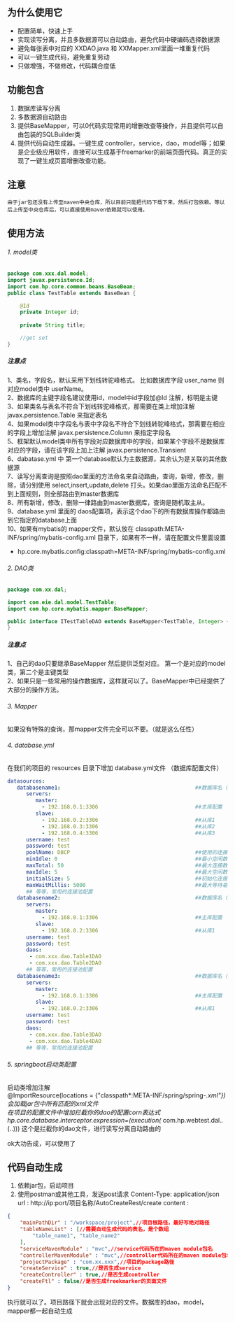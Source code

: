 ## 为什么使用它
- 配置简单，快速上手
- 实现读写分离，并且多数据源可以自动路由，避免代码中硬编码选择数据源
- 避免每张表中对应的 XXDAO.java 和 XXMapper.xml里面一堆重复代码
- 可以一键生成代码，避免重复劳动
- 只做增强，不做修改，代码耦合度低

## 功能包含
1. 数据库读写分离
2. 多数据源自动路由
3. 提供BaseMapper，可以0代码实现常用的增删改查等操作，并且提供可以自由包装的SQLBuilder类
4. 提供代码自动生成器。一键生成 controller，service，dao，model等；如果是企业级应用软件，直接可以生成基于freemarker的前端页面代码。真正的实现了一键生成页面增删改查功能。

## 注意
    由于jar包还没有上传至maven中央仓库，所以目前只能把代码下载下来，然后打包依赖。等以后上传至中央仓库后，可以直接使用maven依赖就可以使用。

## 使用方法
###### 1. model类
```java
package com.xxx.dal.model;
import javax.persistence.Id;
import com.hp.core.common.beans.BaseBean;
public class TestTable extends BaseBean {

	@Id
	private Integer id;
	
	private String title;

	//get set
}
```
##### 注意点
1、类名，字段名，默认采用下划线转驼峰格式。  比如数据库字段 user_name 则对应model类中 userName。   
2、数据库的主键字段名建议使用id，model中id字段加@Id 注解，标明是主键   
3、如果类名与表名不符合下划线转驼峰格式，那需要在类上增加注解 javax.persistence.Table 来指定表名   
4、如果model类中字段名与表中字段名不符合下划线转驼峰格式，那需要在相应的字段上增加注解 javax.persistence.Column 来指定字段名   
5、框架默认model类中所有字段对应数据库中的字段，如果某个字段不是数据库对应的字段，请在该字段上加上注解 javax.persistence.Transient  
6、dabatase.yml 中 第一个database默认为主数据源，其余认为是关联的其他数据源    
7、读写分离查询是按照dao里面的方法命名来自动路由，查询，新增，修改，删除，请分别使用 select,insert,update,delete 打头。如果dao里面方法命名匹配不到上面规则，则全部路由到master数据库    
8、所有新增，修改，删除一律路由到master数据库，查询是随机取主从。    
9、database.yml 里面的  daos配置项，表示这个dao下的所有数据库操作都路由到它指定的database上面      
10、如果有mybatis的 mapper文件，默认放在 classpath:META-INF/spring/mybatis-config.xml 目录下，如果有不一样，请在配置文件里面设置       
 - hp.core.mybatis.config:classpath=META-INF/spring/mybatis-config.xml


###### 2. DAO类
```java
package com.xx.dal;

import com.eie.dal.model.TestTable;
import com.hp.core.mybatis.mapper.BaseMapper;

public interface ITestTableDAO extends BaseMapper<TestTable, Integer> {
}
```

##### 注意点
1、自己的dao只要继承BaseMapper 然后提供泛型对应。 第一个是对应的model类，第二个是主键类型    
2、如果只是一些常用的操作数据库，这样就可以了。BaseMapper中已经提供了大部分的操作方法。    

###### 3. Mapper
如果没有特殊的查询，那mapper文件完全可以不要。（就是这么任性）


###### 4. database.yml
在我们的项目的 resources 目录下增加 database.yml文件 （数据库配置文件）
```yaml
datasources:
   databasename1:                                           ##数据库名（必须要填写）
      servers:
         master:
           - 192.168.0.1:3306                               ##主库配置
         slave:
           - 192.168.0.2:3306                               ##从库1
           - 192.168.0.3:3306                               ##从库2
           - 192.168.0.4:3306                               ##从库3
      username: test
      password: test
      poolName: DBCP                                        ##使用的连接池，可选（DBCP，DRUID）。默认DBCP
      minIdle: 0                                            ##最小空闲数
      maxTotal: 50                                          ##最大连接数
      maxIdle: 5                                            ##最大空闲数
      initialSize: 5                                        ##初始化连接数
      maxWaitMillis: 5000                                   ##最大等待毫秒数
      ## 等等，常用的连接池配置
   databasename2:                                           ##数据库名（必须要填写）
      servers:
         master:
           - 192.168.0.1:3306                               ##主库配置
         slave:
           - 192.168.0.2:3306                               ##从库1
      username: test
      password: test
      daos:
       - com.xxx.dao.Table1DAO
       - com.xxx.dao.Table2DAO
      ## 等等，常用的连接池配置
   databasename3:                                           ##数据库名（必须要填写）
      servers:
         master:
           - 192.168.0.1:3306                               ##主库配置
         slave:
           - 192.168.0.2:3306                               ##从库1
      username: test
      password: test
      daos:
       - com.xxx.dao.Table3DAO
       - com.xxx.dao.Table4DAO
      ## 等等，常用的连接池配置
```


###### 5. springboot启动类配置
启动类增加注解    
    @ImportResource(locations = {"classpath*:META-INF/spring/spring-*.xml"})      
会加载jar包中所有匹配的xml文件       
在项目的配置文件中增加拦截你的dao的配置corn表达式    
    hp.core.database.interceptor.expression=(execution(* com.hp.webtest.dal.*.*(..)))
这个是拦截你的dao文件，进行读写分离自动路由的 


ok大功告成，可以使用了



## 代码自动生成
1. 依赖jar包，启动项目
2. 使用postman或其他工具，发送post请求
Content-Type: application/json
url : http://ip:port/项目名称/AutoCreateRest/create
content :
```json
{
	"mainPathDir" : "/workspace/project",//项目根路径，最好写绝对路径
	"tableNameList" : [//需要自动生成代码的表名，是个数组
		"table_name1", "table_name2"
	],
	"serviceMavenModule" : "mvc",//service代码所在的maven module包名
	"controllerMavenModule" : "mvc",//controller代码所在的maven module包名
	"projectPackage" : "com.xx.xxx",//项目的package路径
	"createService" : true,//是否生成service
	"createController" : true,//是否生成controller
	"createFtl" : false//是否生成freekmarker的页面文件
}
```
执行就可以了。项目路径下就会出现对应的文件。数据库的dao，model，mapper都一起自动生成

